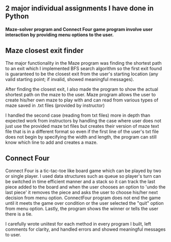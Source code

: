 ## 2 major individual assignments I have done in Python
#### Maze-solver program and Connect Four game program involve user interaction by providing menu options to the user.

## Maze closest exit finder
The major functionality in the Maze program was finding the shortest path to an exit which I implemented BFS search algorithm
so the first exit found is guaranteed to be the closest exit from the user's starting location (any valid starting point; if invalid, showed meaningful messages).

After finding the closest exit, I also made the program to show the actual shortest path on the maze to the user.
Maze program allows the user to create his/her own maze to play with and can read from various types of maze saved in .txt files (provided by instructor)

I handled the second case (reading from txt files) more in depth than expected work from instructors by handling the case where
user does not just use the provided maze txt files but creates their version of maze text file that is in a different format so
even if the first line of the user's txt file does not begin by specifying the width and length, the program can still know which line
to add and creates a maze.

## Connect Four
Connect Four is a tic-tac-toe like board game which can be played by two or single player.
I used data structures such as queue so player's turn can be switched in time efficient manner and a stack so it can track the last piece added to the board and when the user chooses an option to 'undo the last piece' it removes the piece and asks the user to choose his/her next decision from menu option.
ConnectFour program does not end the game until it meets the game over condition or the user selected the "quit" option from menu option.
Lastly, the program shows the winner or tells the user there is a tie.

I carefully wrote uniitest for each method in every program I built, left comments for clarity, and handled errors and showed meaningful messages to user.
